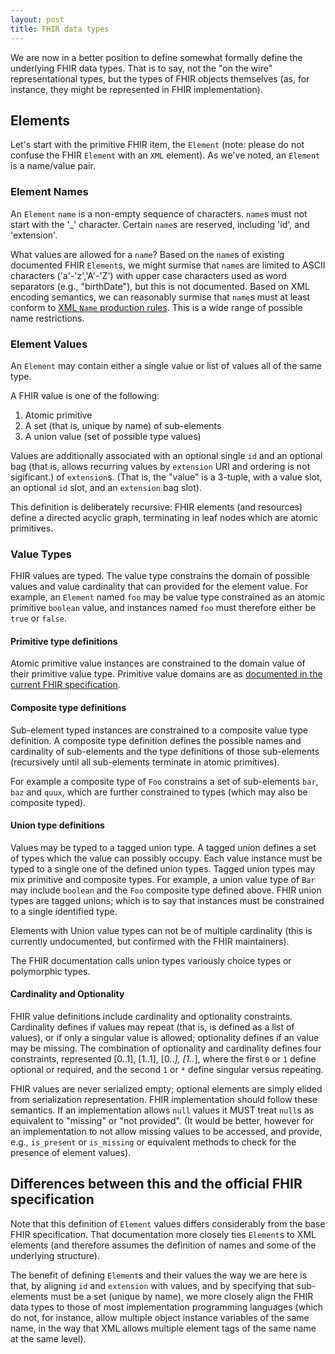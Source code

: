 ```yaml
---
layout: post
title: FHIR data types
---
```


We are now in a better position to define somewhat formally define the underlying FHIR data types. That is to say, not the "on the wire" representational types, but the types of FHIR objects themselves (as, for instance, they might be represented in FHIR implementation).

## Elements

Let's start with the primitive FHIR item, the `Element` (note: please do not confuse the FHIR `Element` with an `XML` element). As we've noted, an `Element` is a name/value pair.

### Element Names

An `Element` `name` is a non-empty sequence of characters. `name`s must not start with the '_' character. Certain `name`s are reserved, including 'id', and 'extension'.

What values are allowed for a `name`? Based on the `name`s of existing documented FHIR `Element`s, we might surmise that `name`s are limited to ASCII characters ('a'-'z','A'-'Z') with upper case characters used as word separators (e.g., "birthDate"), but this is not documented. Based on XML encoding semantics, we can reasonably surmise that `name`s must at least conform to [XML `Name` production rules](http://www.w3.org/TR/REC-xml/#NT-Name). This is a wide range of possible name restrictions.

### Element Values

An `Element` may contain either a single value or list of values all of the same type.

A FHIR value is one of the following:

1. Atomic primitive
2. A set (that is, unique by name) of sub-elements
3. A union value (set of possible type values)

Values are additionally associated with an optional single `id` and an optional bag (that is, allows recurring values by `extension` URI and ordering is not sigificant.) of `extension`s. (That is, the "value" is a 3-tuple, with a value slot, an optional `id` slot, and an `extension` bag slot).

This definition is deliberately recursive: FHIR elements (and resources) define a directed acyclic graph, terminating in leaf nodes which are atomic primitives.

### Value Types

FHIR values are typed. The value type constrains the domain of possible values and value cardinality that can provided for the element value. For example, an `Element` named `foo` may be value type constrained as an atomic primitive `boolean` value, and instances named `foo` must therefore either be `true` or `false`.

#### Primitive type definitions

Atomic primitive value instances are constrained to the domain value of their primitive value type. Primitive value domains are as [documented in the current FHIR specification](https://hl7-fhir.github.io/datatypes.html#1.19.0.1).

#### Composite type definitions

Sub-element typed instances are constrained to a composite value type definition. A composite type definition defines the possible names and cardinality of sub-elements and the type definitions of those sub-elements (recursively until all sub-elements terminate in atomic primitives).

For example a composite type of `Foo` constrains a set of sub-elements `bar`, `baz` and `quux`, which are further constrained to types (which may also be composite typed).

#### Union type definitions

Values may be typed to a tagged union type. A tagged union defines a set of types which the value can possibly occupy. Each value instance must be typed to a single one of the defined union types. Tagged union types may mix primitive and composite types. For example, a union value type of `Bar` may include `boolean` and the `Foo` composite type defined above. FHIR union types are tagged unions; which is to say that instances must be constrained to a single identified type.

Elements with Union value types can not be of multiple cardinality (this is currently undocumented, but confirmed with the FHIR maintainers).

The FHIR documentation calls union types variously choice types or polymorphic types.

#### Cardinality and Optionality

FHIR value definitions include cardinality and optionality constraints. Cardinality defines if values may repeat (that is, is defined as a list of values), or if only a singular value is allowed; optionality defines if an value may be missing. The combination of optionality and cardinality defines four constraints, represented [0..1], [1..1], [0..*], [1..*], where the first `0` or `1` define optional or required, and the second `1` or `*` define singular versus repeating.

FHIR values are never serialized empty; optional elements are simply elided from serialization representation. FHIR implementation should follow these semantics. If an implementation allows `null` values it MUST treat `null`s as equivalent to "missing" or "not provided". (It would be better, however for an implementation to not allow missing values to be accessed, and provide, e.g., `is_present` or `is_missing` or equivalent methods to check for the presence of element values).

## Differences between this and the official FHIR specification

Note that this definition of `Element` values differs considerably from the base FHIR specification. That documentation more closely ties `Element`s to XML elements (and therefore assumes the definition of names and some of the underlying structure).

The benefit of defining `Element`s and their values the way we are here is that, by aligning `id` and `extension` with values, and by specifying that sub-elements must be a set (unique by name), we more closely align the FHIR data types to those of most implementation programming languages (which do not, for instance, allow multiple object instance variables of the same name, in the way that XML allows multiple element tags of the same name at the same level).
